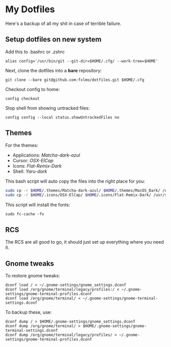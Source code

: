 # My Dotfiles
Here's a backup of all my shit in case of terrible failure.

## Setup dotfiles on new system
Add this to .bashrc or .zshrc
```
alias config='/usr/bin/git --git-dir=$HOME/.cfg/ --work-tree=$HOME'
```

Next, clone the dotfiles into a **bare** repository:
```
git clone --bare git@github.com:fxlmo/dotfiles.git $HOME/.cfg
```

Checkout config to home:
```
config checkout
```

Stop shell from showing untracked files:
```
config config --local status.showUntrackedFiles no
```

## Themes
For the themes:
- Applications: *Matcha-dark-azul*
- Cursor: *OSX-ElCap*
- Icons: *Flat-Remix-Dark*
- Shell: *Yaru-dark*

This bash script will auto copy the files into the right place for you:

```bash
sudo cp -r $HOME/.themes/Matcha-dark-azul/ $HOME/.themes/MacOS_Dark/ /usr/share/themes/
sudo cp -r $HOME/.icons/OSX-ElCap/ $HOME/.icons/Flat-Remix-Dark/ /usr/share/icons/
```

This script will install the fonts:
```
sudo fc-cache -fv
```

## RCS
The RCS are all good to go, it should just set up everything where you need it.

## Gnome tweaks
To restore gnome tweaks:

```
dconf load / < ~/.gnome-settings/gnome_settings.dconf
dconf load /org/gnome/terminal/legacy/profiles:/ < ~/.gnome-settings/gnome-terminal-profiles.dconf
dconf load /org/gnome/terminal/ < ~/.gnome-settings/gnome-terminal-settings.dconf
```

To backup these, use:
```
dconf dump / > $HOME/.gnome-settings/gnome_settings.dconf
dconf dump /org/gnome/terminal/ > $HOME/.gnome-settings/gnome-terminal-settings.dconf
dconf dump /org/gnome/terminal/legacy/profiles/ > ~/.gnome-settings/gnome-terminal-profiles.dconf
```
